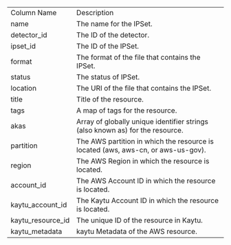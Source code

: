 <table>
	<tr><td>Column Name</td><td>Description</td></tr>
	<tr><td>name</td><td>The name for the IPSet.</td></tr>
	<tr><td>detector_id</td><td>The ID of the detector.</td></tr>
	<tr><td>ipset_id</td><td>The ID of the IPSet.</td></tr>
	<tr><td>format</td><td>The format of the file that contains the IPSet.</td></tr>
	<tr><td>status</td><td>The status of IPSet.</td></tr>
	<tr><td>location</td><td>The URI of the file that contains the IPSet.</td></tr>
	<tr><td>title</td><td>Title of the resource.</td></tr>
	<tr><td>tags</td><td>A map of tags for the resource.</td></tr>
	<tr><td>akas</td><td>Array of globally unique identifier strings (also known as) for the resource.</td></tr>
	<tr><td>partition</td><td>The AWS partition in which the resource is located (aws, aws-cn, or aws-us-gov).</td></tr>
	<tr><td>region</td><td>The AWS Region in which the resource is located.</td></tr>
	<tr><td>account_id</td><td>The AWS Account ID in which the resource is located.</td></tr>
	<tr><td>kaytu_account_id</td><td>The Kaytu Account ID in which the resource is located.</td></tr>
	<tr><td>kaytu_resource_id</td><td>The unique ID of the resource in Kaytu.</td></tr>
	<tr><td>kaytu_metadata</td><td>kaytu Metadata of the AWS resource.</td></tr>
</table>